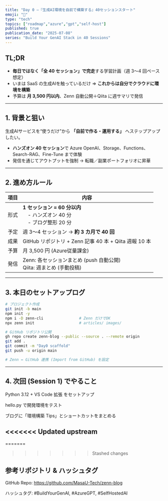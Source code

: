 ```yaml
---
title: "Day 0 —『生成AI環境を自前で構築する』40セッションスタート"
emoji: "🚀"
type: "tech"
topics: ["roadmap","azure","gpt","self-host"]
published: true
publication_date: "2025-07-08"
series: "Build Your GenAI Stack in 40 Sessions"
---
```


## TL;DR
- **毎日ではなく「全 40 セッション」で完走**する学習計画（週 3〜4 回ペース想定）  
- いまは SaaS の生成AIを触っているだけ ⇒ **これからは自分でクラウドに環境を構築**  
- 予算は **月 3,500 円以内**、Zenn 自動公開＋Qiita に週サマリで発信

---

## 1. 背景と狙い
生成AIサービスを“使うだけ”から **「自前で作る・運用する」** へステップアップしたい。  
- **ハンズオン 40 セッション**で Azure OpenAI、Storage、Functions、Search-RAG、Fine-Tune まで体験  
- 発信を通じてアウトプットを強制 → 転職／副業ポートフォリオに昇華

---

## 2. 進め方ルール

| 項目 | 内容 |
|------|------|
| 形式 | **1 セッション = 60 分以内** <br>　\- ハンズオン 40 分 <br>　\- ブログ整形 20 分 |
| 予定 | 週 3〜4 セッション → **約 3 カ月で 40 回** |
| 成果 | GitHub リポジトリ + Zenn 記事 40 本 + Qiita 週報 10 本 |
| 予算 | 月 3,500 円 (Azure従量課金) |
| 発信 | Zenn: 各セッションまとめ (push 自動公開) <br>Qiita: 週まとめ (手動投稿) |

---

## 3. 本日のセットアップログ

```bash
# プロジェクト作成
git init -b main
npm init -y
npm i -D zenn-cli                # Zenn だけでOK
npx zenn init                    # articles/ images/

# GitHub リポジトリ公開
gh repo create zenn-blog --public --source . --remote origin
git add .
git commit -m "Day0 scaffold"
git push -u origin main

# Zenn ↔ GitHub 連携 (Import from GitHub) を設定
```
---

## 4. 次回 (Session 1) でやること
Python 3.12 + VS Code 拡張 をセットアップ

hello.py で開発環境をテスト

ブログに「環境構築 Tips」とショートカットをまとめる

<<<<<<< Updated upstream
---

=======
>>>>>>> Stashed changes
## 参考リポジトリ & ハッシュタグ
GitHub Repo: https://github.com/MasaU-Tech/zenn-blog

ハッシュタグ: #BuildYourGenAI, #AzureGPT, #SelfHostedAI
